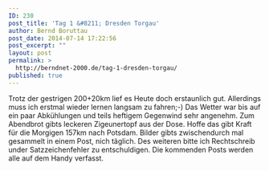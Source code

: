 ```yaml
---
ID: 230
post_title: 'Tag 1 &#8211; Dresden Torgau'
author: Bernd Boruttau
post_date: 2014-07-14 17:22:56
post_excerpt: ""
layout: post
permalink: >
  http://berndnet-2000.de/tag-1-dresden-torgau/
published: true
---
```

Trotz der gestrigen 200+20km lief es Heute doch erstaunlich gut. Allerdings muss ich erstmal wieder lernen langsam zu fahren;-) Das Wetter war bis auf ein paar Abkühlungen und teils heftigem Gegenwind sehr angenehm. Zum Abendbrot gibts leckeren Zigeunertopf aus der Dose. Hoffe das gibt Kraft für die Morgigen 157km nach Potsdam. Bilder gibts zwischendurch mal gesammelt in einem Post, nich täglich. Des weiteren bitte ich Rechtschreib under Satzzeichenfehler zu entschuldigen. Die kommenden Posts werden alle auf dem Handy verfasst.